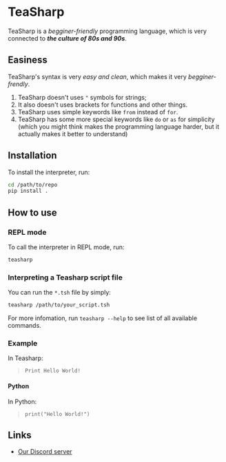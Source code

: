 # TeaSharp

TeaSharp is a _begginer-friendly_ programming language, which is very connected to **_the culture of 80s and 90s_**.

## Easiness

TeaSharp's syntax is very _easy and clean_, which makes it very _begginer-frendly_.

1. TeaSharp doesn't uses `"` symbols for strings;
2. It also doesn't uses brackets for functions and other things.
3. TeaSharp uses simple keywords like `from` instead of `for`.
4. TeaSharp has some more special keywords like `do` or `as` for simplicity (which you might think makes the programming language harder, but it actually makes it better to understand)

## Installation

To install the interpreter, run:

```sh
cd /path/to/repo
pip install .
```

## How to use

### REPL mode

To call the interpreter in REPL mode, run:

```sh
teasharp
```

### Interpreting a Teasharp script file

You can run the `*.tsh` file by simply:

```sh
teasharp /path/to/your_script.tsh
```

For more infomation, run `teasharp --help` to see list of all available commands.

### Example

In Teasharp:

> `Print Hello World!`

#### Python

In Python:

> `print("Hello World!")`

## Links

- [Our Discord server](https://discord.gg/BmnCyagBAF)
